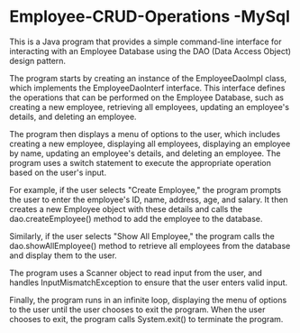 # Employee-CRUD-Operations -MySql



This is a Java program that provides a simple command-line interface for interacting with an Employee Database using the DAO (Data Access Object) design pattern.

The program starts by creating an instance of the EmployeeDaoImpl class, which implements the EmployeeDaoInterf interface. This interface defines the operations that can be performed on the Employee Database, such as creating a new employee, retrieving all employees, updating an employee's details, and deleting an employee.

The program then displays a menu of options to the user, which includes creating a new employee, displaying all employees, displaying an employee by name, updating an employee's details, and deleting an employee. The program uses a switch statement to execute the appropriate operation based on the user's input.

For example, if the user selects "Create Employee," the program prompts the user to enter the employee's ID, name, address, age, and salary. It then creates a new Employee object with these details and calls the dao.createEmployee() method to add the employee to the database.

Similarly, if the user selects "Show All Employee," the program calls the dao.showAllEmployee() method to retrieve all employees from the database and display them to the user.

The program uses a Scanner object to read input from the user, and handles InputMismatchException to ensure that the user enters valid input.

Finally, the program runs in an infinite loop, displaying the menu of options to the user until the user chooses to exit the program. When the user chooses to exit, the program calls System.exit() to terminate the program.

